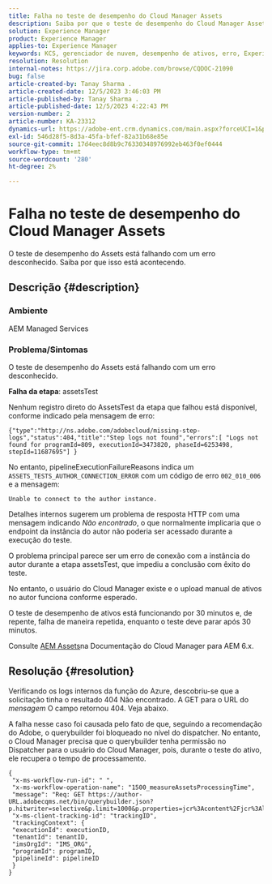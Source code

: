 ```yaml
---
title: Falha no teste de desempenho do Cloud Manager Assets
description: Saiba por que o teste de desempenho do Cloud Manager Assets está falhando.
solution: Experience Manager
product: Experience Manager
applies-to: Experience Manager
keywords: KCS, gerenciador de nuvem, desempenho de ativos, erro, Experience Manager
resolution: Resolution
internal-notes: https://jira.corp.adobe.com/browse/CQDOC-21090
bug: false
article-created-by: Tanay Sharma .
article-created-date: 12/5/2023 3:46:03 PM
article-published-by: Tanay Sharma .
article-published-date: 12/5/2023 4:22:43 PM
version-number: 2
article-number: KA-23312
dynamics-url: https://adobe-ent.crm.dynamics.com/main.aspx?forceUCI=1&pagetype=entityrecord&etn=knowledgearticle&id=ed605461-8593-ee11-be37-6045bd006b25
exl-id: 546d28f5-8d3a-45fa-bfef-82a31b68e85e
source-git-commit: 17d4eec8d8b9c76330348976992eb463f0ef0444
workflow-type: tm+mt
source-wordcount: '280'
ht-degree: 2%

---
```


# Falha no teste de desempenho do Cloud Manager Assets


O teste de desempenho do Assets está falhando com um erro desconhecido. Saiba por que isso está acontecendo.

## Descrição {#description}


### Ambiente

AEM Managed Services

### Problema/Sintomas 

O teste de desempenho do Assets está falhando com um erro desconhecido.

<b>Falha da etapa</b>: assetsTest

Nenhum registro direto do AssetsTest da etapa que falhou está disponível, conforme indicado pela mensagem de erro:

`{"type":"http://ns.adobe.com/adobecloud/missing-step-logs","status":404,"title":"Step logs not found","errors":[ "Logs not found for programId=809, executionId=3473820, phaseId=6253498, stepId=11687695"] } `

No entanto, pipelineExecutionFailureReasons indica um `ASSETS_TESTS_AUTHOR_CONNECTION_ERROR` com um código de erro `002_010_006` e a mensagem:

`Unable to connect to the author instance. `

Detalhes internos sugerem um problema de resposta HTTP com uma mensagem indicando *Não encontrado*, o que normalmente implicaria que o endpoint da instância do autor não poderia ser acessado durante a execução do teste.

O problema principal parece ser um erro de conexão com a instância do autor durante a etapa assetsTest, que impediu a conclusão com êxito do teste.

No entanto, o usuário do Cloud Manager existe e o upload manual de ativos no autor funciona conforme esperado.

O teste de desempenho de ativos está funcionando por 30 minutos e, de repente, falha de maneira repetida, enquanto o teste deve parar após 30 minutos.

Consulte [AEM Assets](https://experienceleague.adobe.com/docs/experience-manager-cloud-manager/content/using/code-quality-testing.html#aem-assets)na Documentação do Cloud Manager para AEM 6.x.


## Resolução {#resolution}


Verificando os logs internos da função do Azure, descobriu-se que a solicitação tinha o resultado 404 Não encontrado. A GET para o URL do *mensagem* O campo retornou 404. Veja abaixo.

A falha nesse caso foi causada pelo fato de que, seguindo a recomendação do Adobe, o querybuilder foi bloqueado no nível do dispatcher.
No entanto, o Cloud Manager precisa que o querybuilder tenha permissão no Dispatcher para o usuário do Cloud Manager, pois, durante o teste do ativo, ele recupera o tempo de processamento.




```
{
 "x-ms-workflow-run-id": " ",
 "x-ms-workflow-operation-name": "1500_measureAssetsProcessingTime",
 "message": "Req: GET https://author-URL.adobecqms.net/bin/querybuilder.json?p.hitwriter=selective&p.limit=1000&p.properties=jcr%3Acontent%2Fjcr%3AlastModified+jcr%3Acreated&path=%2Fcontent%2Fdam%2Fcloudmanager&property=jcr%3Acontent%2Fdam%3AassetState&property.depth=1&property.value=processed&type=dam%3AAsset",
 "x-ms-client-tracking-id": "trackingID",
 "trackingContext": {
 "executionId": executionID,
 "tenantId": tenantID,
 "imsOrgId": "IMS_ORG",
 "programId": programID,
 "pipelineId": pipelineID
 }
}
```
